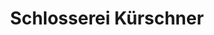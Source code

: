 ---
title: "Schlosserei Kürschner"
url: /bruchkoebel/schlosserei-kuerschner/
shop: Schlüsseldienst
---